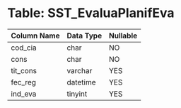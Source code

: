 # Table: SST_EvaluaPlanifEva

| Column Name | Data Type | Nullable |
|-------------|-----------|----------|
| cod_cia | char | NO |
| cons | char | NO |
| tit_cons | varchar | YES |
| fec_reg | datetime | YES |
| ind_eva | tinyint | YES |

